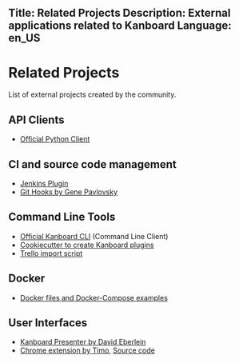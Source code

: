 Title: Related Projects
Description: External applications related to Kanboard
Language: en_US
---

Related Projects
================

List of external projects created by the community.


API Clients
-----------

- [Official Python Client](https://github.com/kanboard/python-api-client)

CI and source code management
-----------------------------

- [Jenkins Plugin](https://wiki.jenkins-ci.org/display/JENKINS/Kanboard+Plugin)
- [Git Hooks by Gene Pavlovsky](https://github.com/gene-pavlovsky/kanboard-git-hooks)

Command Line Tools
------------------

- [Official Kanboard CLI](https://github.com/kanboard/kanboard-cli) (Command Line Client)
- [Cookiecutter to create Kanboard plugins](https://github.com/kanboard/cookiecutter-plugin)
- [Trello import script](https://github.com/matueranet/kanboard-import-trello)

Docker
------

- [Docker files and Docker-Compose examples](https://github.com/kanboard/docker)

User Interfaces
---------------

- [Kanboard Presenter by David Eberlein](https://github.com/davideberlein/kanboard-presenter)
- [Chrome extension by Timo](https://chrome.google.com/webstore/detail/kanboard-quickmenu/akjbeplnnihghabpgcfmfhfmifjljneh?utm_source=chrome-ntp-icon), [Source code](https://github.com/BlueTeck/kanboard_chrome_extension)
